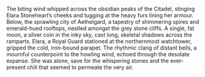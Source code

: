 The biting wind whipped across the obsidian peaks of the Citadel, stinging Elara Stoneheart’s cheeks and tugging at the heavy furs lining her armour.  Below, the sprawling city of Aethelgard, a tapestry of shimmering spires and emerald-hued rooftops, nestled amongst the grey stone cliffs.  A single, fat moon, a silver coin in the inky sky, cast long, skeletal shadows across the ramparts.  Elara, a Royal Guard stationed at the northernmost watchtower, gripped the cold, iron-bound parapet.  The rhythmic clang of distant bells, a mournful counterpoint to the howling wind, echoed through the desolate expanse.  She was alone, save for the whispering stones and the ever-present chill that seemed to permeate the very air.
